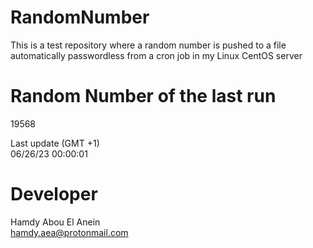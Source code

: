 # RandomNumber    
This is a test repository where a random number is pushed to a file automatically passwordless from a cron job in my Linux CentOS server    
# Random Number of the last run   
19568
      
Last update (GMT +1)    
06/26/23 00:00:01
# Developer    
Hamdy Abou El Anein   
hamdy.aea@protonmail.com
